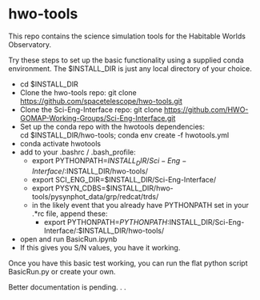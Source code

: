 # hwo-tools

This repo contains the science simulation tools for the Habitable Worlds Observatory. 

Try these steps to set up the basic functionality using a supplied conda environment. 
The $INSTALL_DIR is just any local directory of your choice. 

- cd $INSTALL_DIR
- Clone the hwo-tools repo:
   git clone https://github.com/spacetelescope/hwo-tools.git
- Clone the Sci-Eng-Interface repo:
   git clone https://github.com/HWO-GOMAP-Working-Groups/Sci-Eng-Interface.git
- Set up the conda repo with the hwotools dependencies: \
    cd $INSTALL_DIR/hwo-tools; conda env create -f hwotools.yml
- conda activate hwotools 
- add to your .bashrc / .bash_profile:
   - export PYTHONPATH=$INSTALL_DIR/Sci-Eng-Interface/:$INSTALL_DIR/hwo-tools/
   - export SCI_ENG_DIR=$INSTALL_DIR/Sci-Eng-Interface/ 
   - export PYSYN_CDBS=$INSTALL_DIR/hwo-tools/pysynphot_data/grp/redcat/trds/
   - in the likely event that you already have PYTHONPATH set in your .*rc file, append these:
        - export PYTHONPATH=$PYTHONPATH:$INSTALL_DIR/Sci-Eng-Interface/:$INSTALL_DIR/hwo-tools/
- open and run BasicRun.ipynb
- If this gives you S/N values, you have it working.

Once you have this basic test working, you can run the flat python script 
BasicRun.py or create your own. 

Better documentation is pending. . . 
